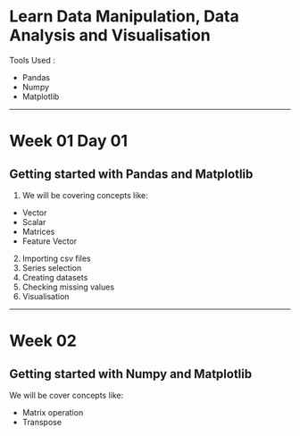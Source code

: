 # Learn Data Manipulation, Data Analysis and Visualisation

Tools Used :
- Pandas
- Numpy 
- Matplotlib

<hr> 

# Week 01 Day 01

## Getting started with Pandas and Matplotlib

1. We will be covering concepts like:
  - Vector 
  - Scalar
  - Matrices
  - Feature Vector
  
 2. Importing csv files
 3. Series selection
 4. Creating datasets
 5. Checking missing values
 6. Visualisation 

<hr>

# Week 02

## Getting started with Numpy and Matplotlib

We will be cover concepts like:
  - Matrix operation 
  - Transpose
